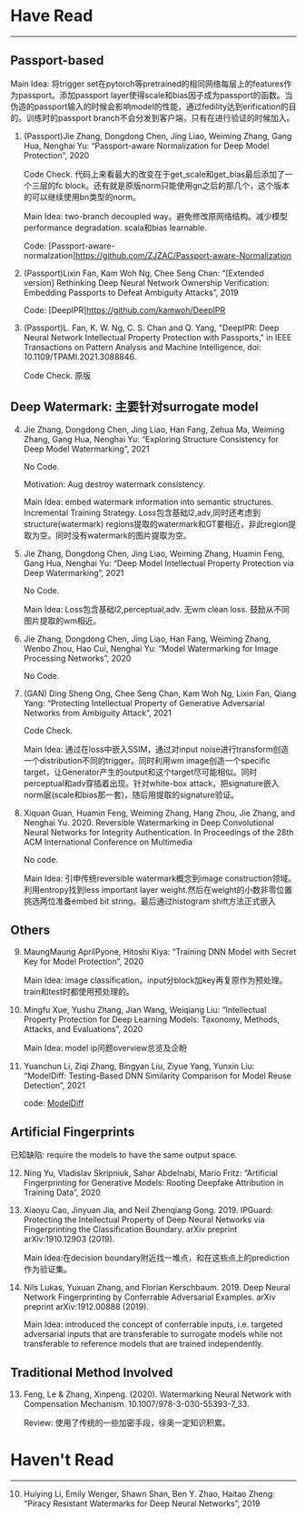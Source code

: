 # Have Read
---
## Passport-based

Main Idea: 将trigger set在pytorch等pretrained的相同网络每层上的features作为passport。添加passport layer使得scale和bias因子成为passport的函数。当伪造的passport输入的时候会影响model的性能，通过fedility达到erification的目的。训练时的passport branch不会分发到客户端，只有在进行验证的时候加入。

1. (Passport)Jie Zhang, Dongdong Chen, Jing Liao, Weiming Zhang, Gang Hua, Nenghai Yu: “Passport-aware Normalization for Deep Model Protection”, 2020

    Code Check. 代码上来看最大的改变在于get_scale和get_bias最后添加了一个三层的fc block。还有就是原版norm只能使用gn之后的那几个，这个版本的可以继续使用bn类型的norm。
    
    Main Idea: two-branch decoupled way。避免修改原网络结构。减少模型performance degradation. scala和bias learnable.
    
    Code: [Passport-aware-normalzation]https://github.com/ZJZAC/Passport-aware-Normalization

2. (Passport)Lixin Fan, Kam Woh Ng, Chee Seng Chan: “[Extended version] Rethinking Deep Neural Network Ownership Verification: Embedding Passports to Defeat Ambiguity Attacks”, 2019

    Code: [DeepIPR]https://github.com/kamwoh/DeepIPR

3. (Passport)L. Fan, K. W. Ng, C. S. Chan and Q. Yang, "DeepIPR: Deep Neural Network Intellectual Property Protection with Passports," in IEEE Transactions on Pattern Analysis and Machine Intelligence, doi: 10.1109/TPAMI.2021.3088846.

    Code Check. 原版

## Deep Watermark: 主要针对surrogate model
4. Jie Zhang, Dongdong Chen, Jing Liao, Han Fang, Zehua Ma, Weiming Zhang, Gang Hua, Nenghai Yu: “Exploring Structure Consistency for Deep Model Watermarking”, 2021

    No Code.
    
    Motivation: Aug destroy watermark consistency.
    
    Main Idea: embed watermark information into semantic structures. Incremental Training Strategy. Loss包含基础l2,adv,同时还考虑到structure(watermark) regions提取的watermark和GT要相近，非此region提取为空。同时没有watermark的图片提取为空。

5. Jie Zhang, Dongdong Chen, Jing Liao, Weiming Zhang, Huamin Feng, Gang Hua, Nenghai Yu: “Deep Model Intellectual Property Protection via Deep Watermarking”, 2021

    No Code.
    
    Main Idea: Loss包含基础l2,perceptual,adv. 无wm clean loss. 鼓励从不同图片提取的wm相近。

6. Jie Zhang, Dongdong Chen, Jing Liao, Han Fang, Weiming Zhang, Wenbo Zhou, Hao Cui, Nenghai Yu: “Model Watermarking for Image Processing Networks”, 2020

    No Code.

7. (GAN) Ding Sheng Ong, Chee Seng Chan, Kam Woh Ng, Lixin Fan, Qiang Yang: “Protecting Intellectual Property of Generative Adversarial Networks from Ambiguity Attack”, 2021

    Code Check.
    
    Main Idea: 通过在loss中嵌入SSIM，通过对input noise进行transform创造一个distribution不同的trigger。同时利用wm image创造一个specific target，让Generator产生的output和这个target尽可能相似。同时perceptual和adv穿插着出现。针对white-box attack，把signature嵌入norm层(scale和bias那一套)，随后用提取的signature验证。

8. Xiquan Guan, Huamin Feng, Weiming Zhang, Hang Zhou, Jie Zhang, and Nenghai Yu. 2020. Reversible Watermarking in Deep Convolutional Neural Networks for Integrity Authentication. In Proceedings of the 28th ACM International Conference on Multimedia

    No code.
    
    Main Idea: 引申传统reversible watermark概念到image construction领域。利用entropy找到less important layer weight.然后在weight的小数非零位置挑选两位准备embed bit string。最后通过histogram shift方法正式嵌入
    
## Others

9. MaungMaung AprilPyone, Hitoshi Kiya: “Training DNN Model with Secret Key for Model Protection”, 2020

    Main Idea: image classification。input分block加key再复原作为预处理。train和test时都使用预处理的。
    
11. Mingfu Xue, Yushu Zhang, Jian Wang, Weiqiang Liu: “Intellectual Property Protection for Deep Learning Models: Taxonomy, Methods, Attacks, and Evaluations”, 2020

    Main Idea: model ip问题overview总览及企盼
    
14. Yuanchun Li, Ziqi Zhang, Bingyan Liu, Ziyue Yang, Yunxin Liu: “ModelDiff: Testing-Based DNN Similarity Comparison for Model Reuse Detection”, 2021

    code: [ModelDiff](https://github.com/ylimit/ModelDiff)
    
## Artificial Fingerprints

已知缺陷: require the models to have the same output space.

12. Ning Yu, Vladislav Skripniuk, Sahar Abdelnabi, Mario Fritz: “Artificial Fingerprinting for Generative Models: Rooting Deepfake Attribution in Training Data”, 2020

14. Xiaoyu Cao, Jinyuan Jia, and Neil Zhenqiang Gong. 2019. IPGuard: Protecting the Intellectual Property of Deep Neural Networks via Fingerprinting the
Classification Boundary. arXiv preprint arXiv:1910.12903 (2019).

    Main Idea:在decision boundary附近找一堆点，和在这些点上的prediction作为验证集。
    
15. Nils Lukas, Yuxuan Zhang, and Florian Kerschbaum. 2019. Deep Neural Network Fingerprinting by Conferrable Adversarial Examples. arXiv preprint
arXiv:1912.00888 (2019).

    Main Idea: introduced the concept of conferrable inputs, i.e. targeted adversarial inputs that are transferable to surrogate models while not transferable to reference models that are trained independently. 

## Traditional Method Involved

13. Feng, Le & Zhang, Xinpeng. (2020). Watermarking Neural Network with Compensation Mechanism. 10.1007/978-3-030-55393-7_33. 

    Review: 使用了传统的一些加密手段，徐奥一定知识积累。

# Haven't Read
---

10. Huiying Li, Emily Wenger, Shawn Shan, Ben Y. Zhao, Haitao Zheng: “Piracy Resistant Watermarks for Deep Neural Networks”, 2019
